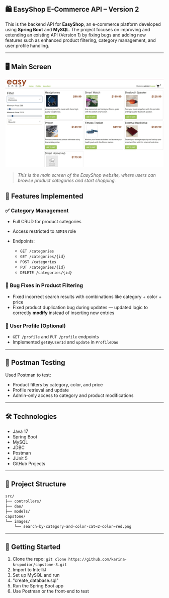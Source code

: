 ## 🛍️ EasyShop E-Commerce API – Version 2

This is the backend API for **EasyShop**, an e-commerce platform developed using **Spring Boot** and **MySQL**.
The project focuses on improving and extending an existing API (Version 1) 
by fixing bugs and adding new features such as enhanced product filtering, category management, and user profile handling.

---

## 🖥️ Main Screen

![Main screen](./screenshots/homepage-main-screen.png)


> *This is the main screen of the EasyShop website, where users can browse product categories and start shopping.*


## 🔧 Features Implemented

### ✅ Category Management

* Full CRUD for product categories
* Access restricted to `ADMIN` role
* Endpoints:

  * `GET /categories`
  * `GET /categories/{id}`
  * `POST /categories`
  * `PUT /categories/{id}`
  * `DELETE /categories/{id}`

### 🐞 Bug Fixes in Product Filtering

* Fixed incorrect search results with combinations like category + color + price
* Fixed product duplication bug during updates — updated logic to correctly **modify** instead of inserting new entries

### 👤 User Profile (Optional)

* `GET /profile` and `PUT /profile` endpoints
* Implemented `getByUserId` and `update` in `ProfileDao`

---

## 🧪 Postman Testing

Used Postman to test:

* Product filters by category, color, and price
* Profile retrieval and update
* Admin-only access to category and product modifications

---

## 🛠️ Technologies

* Java 17
* Spring Boot
* MySQL
* JDBC
* Postman
* JUnit 5
* GitHub Projects

---

## 📁 Project Structure

```
src/
├── controllers/
├── dao/
├── models/
capstone/
└── images/
    └── search-by-category-and-color-cat=2-color=red.png
```

---

## 🚀 Getting Started

1. Clone the repo:
   `git clone https://github.com/karina-krupodior/capstone-3.git` 
2. Import to IntelliJ 
3. Set up MySQL and run
4. "create_database.sql"
5. Run the Spring Boot app
6. Use Postman or the front-end to test
